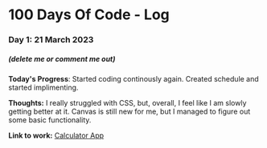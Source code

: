 # 100 Days Of Code - Log

### Day 1: 21 March 2023
##### (delete me or comment me out)

**Today's Progress**: Started coding continously again. Created schedule and started implimenting.

**Thoughts:** I really struggled with CSS, but, overall, I feel like I am slowly getting better at it. Canvas is still new for me, but I managed to figure out some basic functionality.

**Link to work:** [Calculator App](http://www.example.com)


